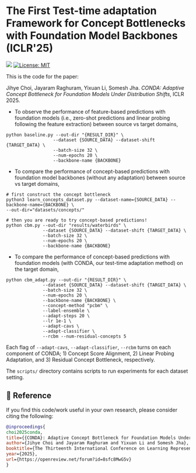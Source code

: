 # The First Test-time adaptation Framework for Concept Bottlenecks with Foundation Model Backbones (ICLR'25)


[![](https://img.shields.io/badge/Paper-pink?style=plastic&logo=GitBook)](https://arxiv.org/pdf/2412.14097)
[![License: MIT](https://img.shields.io/badge/License-MIT-yellow.svg)](https://opensource.org/licenses/MIT)


This is the code for the paper:

Jihye Choi, Jayaram Raghuram, Yixuan Li, Somesh Jha. 
*CONDA: Adaptive Concept Bottleneck for Foundation Models Under Distribution Shifts*,
ICLR 2025.

* To observe the performance of feature-based predictions with foundation models (i.e., zero-shot predictions and linear probing following the feature extraction) between source vs target domains,

```angular2html
python baseline.py --out-dir "{RESULT_DIR}" \
                  --dataset {SOURCE_DATA} --dataset-shift {TARGET_DATA} \
                  --batch-size 32 \
                  --num-epochs 20 \
                  --backbone-name {BACKBONE}

```


* To compare the performance of concept-based predictions with foundation model backbones (without any adaptation) between source vs target domains,
```angular2html
# first construct the concept bottleneck
python3 learn_concepts_dataset.py --dataset-name={SOURCE_DATA} --backbone-name={BACKBONE} \
--out-dir="datasets/concepts/"

# then you are ready to try concept-based predictions!
python cbm.py --out-dir "results/waterbirds" \
              --dataset {SOURCE_DATA} --dataset-shift {TARGET_DATA} \
              --batch-size 32 \
              --num-epochs 20 \
              --backbone-name {BACKBONE}

```

* To compare the performance of concept-based predictions with foundation models (with CONDA, our test-time adaptation method) on the target domain,
```angular2html
python cbm_adapt.py --out-dir "{RESULT_DIR}" \
              --dataset {SOURCE_DATA} --dataset-shift {TARGET_DATA} \
              --batch-size 32 \
              --num-epochs 20 \
              --backbone-name {BACKBONE} \
              --concept-method "pcbm" \
              --label-ensemble \
              --adapt-steps 20 \
              --lr 1e-1 \
              --adapt-cavs \
              --adapt-classifier \
              --rcbm --num-residual-concepts 5
```
Each flag of `--adapt-cavs`, `--adapt-classifier`, `--rcbm` turns on each component of CONDA; 1) Concept Score Alignment, 2) Linear Probing Adaptation, and 3) Residual Concept Bottleneck, respectively.

The `scripts/` directory contains scripts to run experiments for each dataset setting.


## **📎 Reference**

If you find this code/work useful in your own research, please consider citing the following:
```bibtex
@inproceedings{
choi2025conda,
title={{CONDA}: Adaptive Concept Bottleneck for Foundation Models Under Distribution Shifts},
author={Jihye Choi and Jayaram Raghuram and Yixuan Li and Somesh Jha},
booktitle={The Thirteenth International Conference on Learning Representations},
year={2025},
url={https://openreview.net/forum?id=8sfc8MwG5v}
}
```



